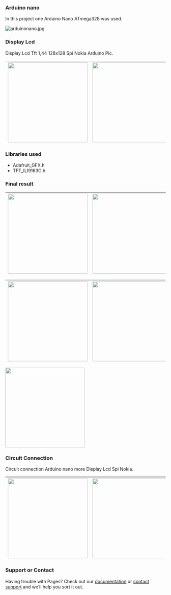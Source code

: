 ### Arduino nano
In this project one Arduino Nano ATmega328 was used.

![arduinonano.jpg](https://raw.githubusercontent.com/dilnei/Arduino-Sacred-Geometry/master/arduinonano.jpg)

### Display Lcd
Display Lcd Tft 1,44 128x128 Spi Nokia Arduino Pic.

| [<img src="https://raw.githubusercontent.com/dilnei/Arduino-Sacred-Geometry/master/front.jpg" width="250">](https://github.com/dilnei/Arduino-Sacred-Geometry/blob/master/front.jpg)  | [<img src="https://raw.githubusercontent.com/dilnei/Arduino-Sacred-Geometry/master/tft_left.jpg" width="250">](https://github.com/dilnei/Arduino-Sacred-Geometry/blob/master/tft_left.jpg) | 
|:---:|:---:|


### Libraries used 
* Adafruit_GFX.h
* TFT_ILI9163C.h

### Final result

| [<img src="https://raw.githubusercontent.com/dilnei/Arduino-Sacred-Geometry/master/TFT01.jpg" width="250">](https://github.com/dilnei/Arduino-Sacred-Geometry/blob/master/TFT01.jpg)  | [<img src="https://raw.githubusercontent.com/dilnei/Arduino-Sacred-Geometry/master/TFT02.jpg" width="250">](https://github.com/dilnei/Arduino-Sacred-Geometry/blob/master/TFT02.jpg) | 
|:---:|:---:|

| [<img src="https://raw.githubusercontent.com/dilnei/Arduino-Sacred-Geometry/master/TFT03.jpg" width="250">](https://github.com/dilnei/Arduino-Sacred-Geometry/blob/master/TFT03.jpg)  | [<img src="https://raw.githubusercontent.com/dilnei/Arduino-Sacred-Geometry/master/TFT04.jpg" width="250">](https://github.com/dilnei/Arduino-Sacred-Geometry/blob/master/TFT04.jpg) | 
|:---:|:---:|

<img src="https://raw.githubusercontent.com/dilnei/Arduino-Sacred-Geometry/master/TFT07.jpg" width="250">

### Circuit Connection
Circuit connection Arduino nano more Display Lcd Spi Nokia.

| [<img src="https://raw.githubusercontent.com/dilnei/Arduino-Sacred-Geometry/master/20160402_001551.jpg" width="250">](https://github.com/dilnei/Arduino-Sacred-Geometry/blob/master/20160402_001551.jpg)  | [<img src="https://raw.githubusercontent.com/dilnei/Arduino-Sacred-Geometry/master/20160402_001601.jpg" width="250">](https://github.com/dilnei/Arduino-Sacred-Geometry/blob/master/20160402_001601.jpg) | 
|:---:|:---:|


### Support or Contact
Having trouble with Pages? Check out our [documentation](https://help.github.com/pages) or [contact support](https://github.com/contact) and we’ll help you sort it out.
